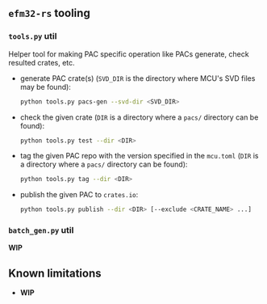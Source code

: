 ## `efm32-rs` tooling

### `tools.py` util

Helper tool for making PAC specific operation like PACs generate, check resulted crates, etc.

- generate PAC crate(s) (`SVD_DIR` is the directory where MCU's SVD files may be found):
    ```bash
    python tools.py pacs-gen --svd-dir <SVD_DIR>
    ```

- check the given crate (`DIR` is a directory where a `pacs/` directory can be found):
    ```bash
    python tools.py test --dir <DIR>
    ```

- tag the given PAC repo with the version specified in the `mcu.toml` (`DIR` is a directory where a `pacs/` directory
  can be found):
    ```bash
    python tools.py tag --dir <DIR>
    ```

- publish the given PAC to `crates.io`:
    ```bash
    python tools.py publish --dir <DIR> [--exclude <CRATE_NAME> ...]
    ```

### `batch_gen.py` util

**WIP**

## Known limitations

- **WIP**
